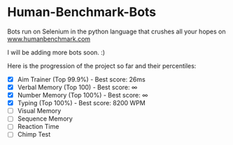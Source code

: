 # Human-Benchmark-Bots
Bots run on Selenium in the python language that crushes all your hopes on www.humanbenchmark.com

I will be adding more bots soon. :)

Here is the progression of the project so far and their percentiles:

- [x] Aim Trainer (Top 99.9%) - Best score: 26ms
- [x] Verbal Memory (Top 100) - Best score: ∞
- [x] Number Memory (Top 100%) - Best score: ∞
- [x] Typing (Top 100%) - Best score: 8200 WPM
- [ ] Visual Memory
- [ ] Sequence Memory 
- [ ] Reaction Time
- [ ] Chimp Test
